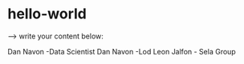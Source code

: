 # hello-world

--> write your content below:

Dan Navon -Data Scientist
Dan Navon -Lod
Leon Jalfon - Sela Group